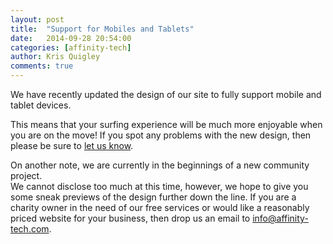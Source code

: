 ```yaml
---
layout: post
title:  "Support for Mobiles and Tablets"
date:   2014-09-28 20:54:00
categories: [affinity-tech]
author: Kris Quigley
comments: true
---
```


We have recently updated the design of our site to fully support mobile and tablet
 devices.

This means that your surfing experience will be much more enjoyable when you are on
 the move!  If you spot any problems with the new design, then please be sure to
  [let us know](http://www.affinity-tech.com/index.html#contact).

On another note, we are currently in the beginnings of a new community project.  
We cannot disclose too much at this time, however, we hope to give you some sneak
 previews of the design further down the line.  If you are a charity owner in the need
  of our free services or would like a reasonably priced website for your business,
   then drop us an email to [info@affinity-tech.com](mailto:info@affinity-tech.com).
